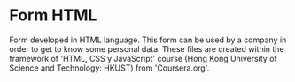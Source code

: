 # Form HTML

Form developed in HTML language. This form can be used by a company in order to get to know some personal data. These files are created within the framework of 'HTML, CSS y JavaScript' course (Hong Kong University of Science and Technology: HKUST) from 'Coursera.org'.

